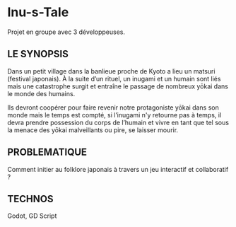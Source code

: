 # Inu-s-Tale

Projet en groupe avec 3 développeuses.

## LE SYNOPSIS

Dans un petit village dans la banlieue proche de Kyoto a lieu un matsuri (festival japonais). À la suite d’un rituel, un inugami et un humain sont liés mais une catastrophe surgit et entraîne le passage de nombreux yōkai dans le monde des humains.

Ils devront coopérer pour faire revenir notre protagoniste yōkai dans son monde mais le temps est compté, si l’inugami n'y retourne pas à temps, il devra prendre possession du corps de l’humain et vivre en tant que tel sous la menace des yōkai malveillants ou pire, se laisser mourir.


 ## PROBLEMATIQUE
Comment initier au folklore japonais à travers un jeu interactif et collaboratif ?


 ## TECHNOS
 Godot, GD Script
